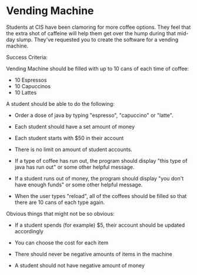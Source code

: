 # Vending Machine

Students at CIS have been clamoring for more coffee options. They feel that the extra shot of caffeine will help them get over the hump during that mid-day slump. They've requested you to create the software for a vending machine. 


Success Criteria: 


Vending Machine should be filled with up to 10 cans of each time of coffee:

- 10 Espressos
- 10 Capuccinos
- 10 Lattes


A student should be able to do the following:

- Order a dose of java by typing "espresso", "capuccino" or "latte".

- Each student should have a set amount of money

- Each student starts with $50 in their account

- There is no limit on amount of student accounts. 

- If a type of coffee has run out, the program should display "this type of java has run out" or some other helpful message.

- If a student runs out of money, the program should display "you don't have enough funds" or some other helpful message.

- When the user types "reload", all of the coffees should be filled so that there are 10 cans of each type again. 

Obvious things that might not be so obvious:

- If a student spends (for example) $5, their account should be updated accordingly

- You can choose the cost for each item

- There should never be negative amounts of items in the machine

- A student should not have negative amount of money


